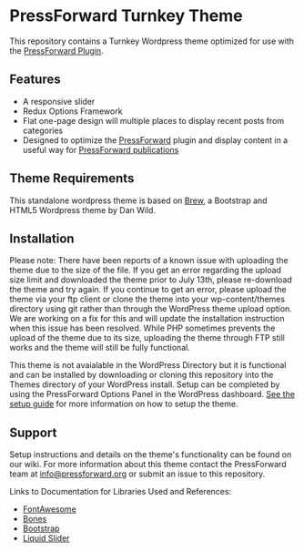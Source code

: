 # PressForward Turnkey Theme 
This repository contains a Turnkey Wordpress theme optimized for use with the [PressForward Plugin](http://www.pressforward.org). 

## Features
+ A responsive slider
+ Redux Options Framework
+ Flat one-page design will multiple places to display recent posts from categories
+ Designed to optimize the [PressForward](http://www.pressforward.org) plugin and display content in a useful way for [PressForward publications](http://www.pressforward.org/partners)
 
## Theme Requirements
This standalone wordpress theme is based on [Brew](https://github.com/slightlyoffbeat/brew), a Bootstrap and HTML5 Wordpress theme by Dan Wild. 

## Installation
Please note: There have been reports of a known issue with uploading the theme due to the size of the file. If you get an error regarding the upload size limit and downloaded the theme prior to July 13th, please re-download the theme and try again. If you continue to get an error, please upload the theme via your ftp client or clone the theme into your wp-content/themes directory using git rather than through the WordPress theme upload option. We are working on a fix for this and will update the installation instruction when this issue has been resolved. While PHP sometimes prevents the upload of the theme due to its size, uploading the theme through FTP still works and the theme will still be fully functional. 

This theme is not avaialable in the WordPress Directory but it is functional and can be installed by downloading or cloning this repository into the Themes directory of your WordPress install. Setup can be completed by using the PressForward Options Panel in the WordPress dashboard.  [See the setup guide](https://github.com/PressForward/PressForward-TurnKey-Theme/wiki) for more information on how to setup the theme. 



## Support
Setup instructions and details on the theme's functionality can be found on our wiki. For more information about this theme contact the PressForward team at info@pressforward.org or submit an issue to this repository.  
 
Links to Documentation for Libraries Used and References: 
+ [FontAwesome](http://fortawesome.github.io/Font-Awesome/)
+ [Bones](http://themble.com/bones/)
+ [Bootstrap](http://getbootstrap.com/)
+ [Liquid Slider](http://liquidslider.com/)

